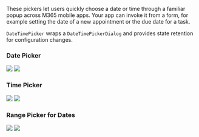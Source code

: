 These pickers let users quickly choose a date or time through a familiar popup across M365 mobile apps. Your app can invoke it from a form, for example setting the date of a new appointment or the due date for a task.

`DateTimePicker` wraps a `DateTimePickerDialog` and provides state retention for configuration changes.

<DisplayToggle onText="Dark" offText="Light" label="Theme Switcher">
<!-- prettier-ignore-start -->

### Date Picker

<img className="off" src="https://res-1.cdn.office.net/files/fabric-cdn-prod_20221209.001/fabric-website/images/controls/android/updated/img_dateandtime_01_datepicker_light.png?text=LightMode"/>
<img className="on" src="https://res-1.cdn.office.net/files/fabric-cdn-prod_20221209.001/fabric-website/images/controls/android/updated/img_dateandtime_01_datepicker_dark.png?text=DarkMode"/>

### Time Picker

<img className="off" src="https://res-1.cdn.office.net/files/fabric-cdn-prod_20221209.001/fabric-website/images/controls/android/updated/img_dateandtime_03_timepicker_light.png?text=LightMode"/>
<img className="on" src="https://res-1.cdn.office.net/files/fabric-cdn-prod_20221209.001/fabric-website/images/controls/android/updated/img_dateandtime_03_timepicker_dark.png?text=DarkMode"/>

### Range Picker for Dates

<img className="off" src="https://res-1.cdn.office.net/files/fabric-cdn-prod_20221209.001/fabric-website/images/controls/android/updated/img_dateandtime_02_rangepicker_light.png?text=LightMode"/>
<img className="on" src="https://res-1.cdn.office.net/files/fabric-cdn-prod_20221209.001/fabric-website/images/controls/android/updated/img_dateandtime_02_rangepicker_dark.png?text=DarkMode"/>
<!-- prettier-ignore-end -->
</DisplayToggle>
